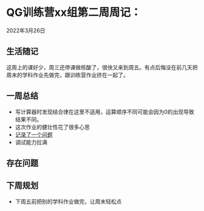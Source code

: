 # QG训练营xx组第二周周记：
2022年3月26日

## 生活随记
这周上的课好少，周三还停课做核酸了，很快又来到周五。有点后悔没在前几天把周末的学科作业先做完，跟训练营作业挤在一起了。


## 一周总结
* 写计算器时发现结合律在这里不适用，运算顺序不同可能会因为0的出现导致结果不同。
* 这次作业的健壮性花了很多心思
* [记录了一个问题](https://blog.csdn.net/qq_34789675/article/details/123774364?spm=1001.2014.3001.5501)
* 调试能力拉满



## 存在问题



## 下周规划
* 下周五前把别的学科作业做完，让周末轻松点


